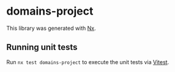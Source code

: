 # domains-project

This library was generated with [Nx](https://nx.dev).

## Running unit tests

Run `nx test domains-project` to execute the unit tests via [Vitest](https://vitest.dev/).
